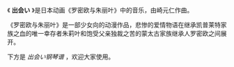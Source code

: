 

《 **出会い** 》是日本动画《罗密欧与朱丽叶》中的音乐，由崎元仁作曲。

  

《罗密欧与朱丽叶》是一部少女向的动漫作品，悲惨的爱情物语在继承凯普莱特家族之血的唯一幸存者朱莉叶和饱受父亲独裁之苦的蒙太古家族继承人罗密欧之间展开。

  

下方是 _出会い钢琴谱_ ，欢迎大家使用。

